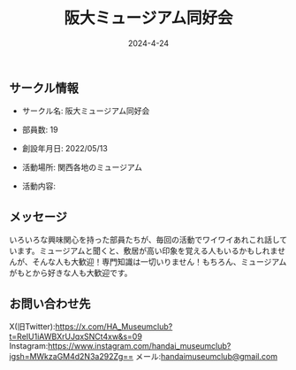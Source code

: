 ﻿---
title: '阪大ミュージアム同好会'
excerpt: ''
date: '2024-4-24'
iconImage: '/assets/027/icon.png'
coverImage: '/assets/027/cover.jpg'
ogImage:
  url: '/assets/027/icon.png'
tags:
  - 'サークル'
  - '活動中'
---

## サークル情報
- サークル名: 阪大ミュージアム同好会
- 部員数: 19
- 創設年月日: 2022/05/13
- 活動場所: 関西各地のミュージアム

- 活動内容:

## メッセージ
いろいろな興味関心を持った部員たちが、毎回の活動でワイワイあれこれ話しています。ミュージアムと聞くと、敷居が高い印象を覚える人もいるかもしれませんが、そんな人も大歓迎！専門知識は一切いりません！もちろん、ミュージアムがもとから好きな人も大歓迎です。

## お問い合わせ先
X(旧Twitter):https://x.com/HA_Museumclub?t=ReIU1iAWBXrUJqxSNCt4xw&s=09
Instagram:https://www.instagram.com/handai_museumclub?igsh=MWkzaGM4d2N3a292Zg==
メール:handaimuseumclub@gmail.com

